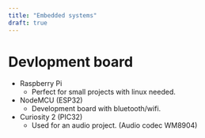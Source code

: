 ```yaml
---
title: "Embedded systems"
draft: true
---
```


# Devlopment board

- Raspberry Pi
  - Perfect for small projects with linux needed.
- NodeMCU (ESP32)
  - Development board with bluetooth/wifi.
- Curiosity 2 (PIC32)
  - Used for an audio project. (Audio codec WM8904)